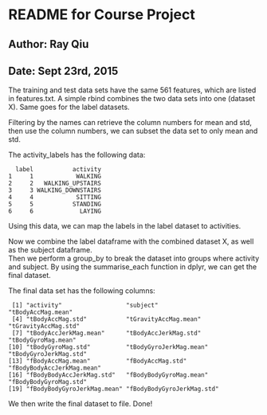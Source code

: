 
# README for Course Project
## Author: Ray Qiu
## Date: Sept 23rd, 2015

The training and test data sets have the same 561 features, which are listed in features.txt.
A simple rbind combines the two data sets into one (dataset X). Same goes for the label datasets.

Filtering by the names can retrieve the column numbers for mean and std, then use the column numbers,
we can subset the data set to only mean and std.

The activity_labels has the following data:
```
  label           activity
1     1            WALKING
2     2   WALKING_UPSTAIRS
3     3 WALKING_DOWNSTAIRS
4     4            SITTING
5     5           STANDING
6     6             LAYING
```
Using this data, we can map the labels in the label dataset to activities.

Now we combine the label dataframe with the combined dataset X, as well as the subject dataframe.  
Then we perform a group_by to break the dataset into groups where activity and subject.  By using
the summarise_each function in dplyr, we can get the final dataset.

The final data set has the following columns:
```
 [1] "activity"                  "subject"                   "tBodyAccMag.mean"         
 [4] "tBodyAccMag.std"           "tGravityAccMag.mean"       "tGravityAccMag.std"       
 [7] "tBodyAccJerkMag.mean"      "tBodyAccJerkMag.std"       "tBodyGyroMag.mean"        
[10] "tBodyGyroMag.std"          "tBodyGyroJerkMag.mean"     "tBodyGyroJerkMag.std"     
[13] "fBodyAccMag.mean"          "fBodyAccMag.std"           "fBodyBodyAccJerkMag.mean"
[16] "fBodyBodyAccJerkMag.std"   "fBodyBodyGyroMag.mean"     "fBodyBodyGyroMag.std"     
[19] "fBodyBodyGyroJerkMag.mean" "fBodyBodyGyroJerkMag.std"
```

We then write the final dataset to file. Done!
